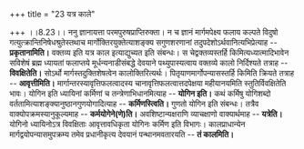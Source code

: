 +++
title = "23 यत्र काले"

+++
।।8.23।। ननु ज्ञानायत्ता परमपुरुषप्राप्तिरुक्ता। न च ज्ञानं मार्गमपेक्ष्य
फलाय कल्पते विदुषो गत्युत्क्रान्तिनिषेधश्रुतेस्तथाच
मार्गोक्तिरयुक्तेत्याशङ्क्य सगुणशरणानां तदुपदेशोऽर्थवानित्यभिप्रेत्याह
-- **प्रकृतानामिति।** वक्तव्य इति यत्र काल इत्याद्युच्यत इति संबन्धः। स
चेद्वक्तव्यस्तर्हि किमित्यध्यात्मादिभावेन सविशेषं ब्रह्म ध्यायतां
फलाप्तये मूर्धन्यनाडीसंबद्धे देवयाने पथ्युपास्यत्वाय वक्तव्ये कालो
निर्दिश्यते तत्राह -- **विवक्षितेति।** सोऽर्थो मार्गस्तदुक्तिशेषत्वेन
कालोक्तिरित्यर्थः। पितृयाणमार्गोपन्यासस्तर्हि किमिति क्रियते तत्राह --
**आवृत्तीमिति।** मार्गान्तरस्यावृत्तिफलत्वादस्य
चानावृत्तिफलत्वात्तदपेक्षया महीयानयमिति स्तुतिर्विवक्षितेति भावः। योगिन
इति ध्यायिनां कर्मिणां च तन्त्रेणाभिधानमित्याह -- **योगिन इति।** कथं
कर्मिषु योगिशब्दो वर्ततामित्याशङ्क्यानुष्ठानगुणयोगादित्याह --
**कर्मिणस्त्विति।** गुणतो योगिन इति संबन्धः। तत्रैव
वाक्योपक्रमस्यानुकूल्यमाह -- **कर्मयोगेने(णे)ति।** अवशिष्टान्यक्षराणि
व्याचक्षाणो वाक्यार्थमाह -- **यत्रेति।** योगिनो ध्यायिनोऽत्र विवक्षिताः
आवृत्तावधिकृता योगिनः कर्मिण इति विभागः। कालप्राधान्येन
मार्गद्वयोपन्यासमुपक्रम्य तमेव प्रधानीकृत्य देवयानं पन्थानमवतारयति --
**तं कालमिति।**
